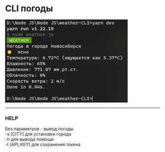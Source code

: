 # CLI погоды

![electrical_circuit](src/image.png "weather-CLI")

---
### HELP   
Без параметров - вывод погоды    
-s [CITY] для установки города    
-h для вывода помощи    
-t [API_KEY] для сохранения токена    